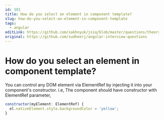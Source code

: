 ```yaml
---
id: 191
title: How do you select an element in component template?
slug: how-do-you-select-an-element-in-component-template
tags:
  - angular
editLink: https://github.com/sakhnyuk/jsiq/blob/master/questions/theory/angular/191.md
original: https://github.com/sudheerj/angular-interview-questions
---
```


# How do you select an element in component template?

You can control any DOM element via ElementRef by injecting it into your component's constructor. i.e, The component should have constructor with ElementRef parameter,

```javascript
constructor(myElement: ElementRef) {
  el.nativeElement.style.backgroundColor = 'yellow';
}
```